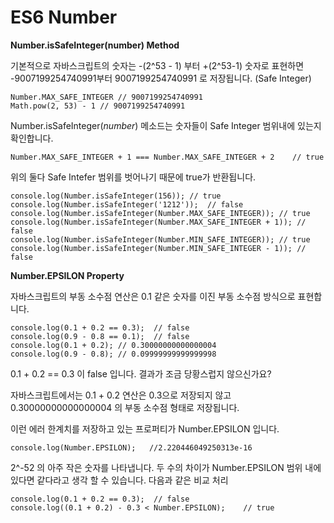 # ES6 Number

**Number.isSafeInteger(number) Method** 

기본적으로 자바스크립트의 숫자는 -(2^53 - 1) 부터  +(2^53-1) 숫자로 표현하면 -9007199254740991부터 9007199254740991 로 저장됩니다. (Safe Integer)

    Number.MAX_SAFE_INTEGER // 9007199254740991
    Math.pow(2, 53) - 1	// 9007199254740991

Number.isSafeInteger(*number*) 메소드는 숫자들이 Safe Integer 범위내에 있는지 확인합니다.

`Number.MAX_SAFE_INTEGER + 1 === Number.MAX_SAFE_INTEGER + 2	// true`

위의 둘다 Safe Intefer 범위를 벗어나기 때문에 true가 반환됩니다.

    console.log(Number.isSafeInteger(156));	// true
    console.log(Number.isSafeInteger('1212'));	// false
    console.log(Number.isSafeInteger(Number.MAX_SAFE_INTEGER));	// true
    console.log(Number.isSafeInteger(Number.MAX_SAFE_INTEGER + 1));	// false
    console.log(Number.isSafeInteger(Number.MIN_SAFE_INTEGER));	// true
    console.log(Number.isSafeInteger(Number.MIN_SAFE_INTEGER - 1));	// false	



**Number.EPSILON Property**

자바스크립트의 부동 소수점 연산은 0.1 같은 숫자를 이진 부동 소수점 방식으로 표현합니다.

    console.log(0.1 + 0.2 == 0.3);	// false
    console.log(0.9 - 0.8 == 0.1);	// false
    console.log(0.1 + 0.2);	// 0.30000000000000004
    console.log(0.9 - 0.8);	// 0.09999999999999998
0.1 + 0.2 == 0.3 이 false 입니다.  결과가 조금 당황스럽지 않으신가요? 

자바스크립트에서는 0.1 + 0.2 연산은 0.3으로 저장되지 않고 0.30000000000000004 의 부동 소수점 형태로 저장됩니다.

이런 에러 한계치를 저장하고 있는 프로퍼티가 Number.EPSILON 입니다.

`console.log(Number.EPSILON);	//2.220446049250313e-16`

 2^-52 의 아주 작은 숫자를 나타냅니다. 두 수의 차이가 Number.EPSILON 범위 내에 있다면 같다라고 생각 할 수 있습니다. 다음과 같은 비교 처리 

    console.log(0.1 + 0.2 == 0.3);	// false
    console.log((0.1 + 0.2) - 0.3 < Number.EPSILON);	// true